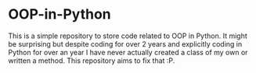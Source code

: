 # OOP-in-Python
This is a simple repository to store code related to OOP in Python. It might be surprising but despite coding for over 2 years and explicitly coding in Python for over an year I have never actually created a class of my own or written a method.
This repository aims to fix that :P.
